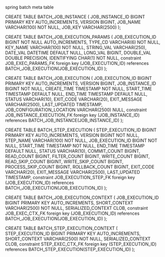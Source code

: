 spring batch meta table

CREATE TABLE BATCH_JOB_INSTANCE  (
  JOB_INSTANCE_ID BIGINT PRIMARY KEY AUTO_INCREMENTS,
  VERSION BIGINT,
  JOB_NAME VARCHAR(100) NOT NULL,
  JOB_KEY VARCHAR(2500)
);

CREATE TABLE BATCH_JOB_EXECUTION_PARAMS  (
	JOB_EXECUTION_ID BIGINT NOT NULL AUTO_INCREMENTS,
	TYPE_CD VARCHAR(6) NOT NULL,
	KEY_NAME VARCHAR(100) NOT NULL,
	STRING_VAL VARCHAR(250),
	DATE_VAL DATETIME DEFAULT NULL,
	LONG_VAL BIGINT,
	DOUBLE_VAL DOUBLE PRECISION,
	IDENTIFYING CHAR(1) NOT NULL,
	constraint JOB_EXEC_PARAMS_FK foreign key (JOB_EXECUTION_ID)
	references BATCH_JOB_EXECUTION(JOB_EXECUTION_ID)
);

CREATE TABLE BATCH_JOB_EXECUTION  (
  JOB_EXECUTION_ID BIGINT PRIMARY KEY AUTO_INCREMENTS,
  VERSION BIGINT,
  JOB_INSTANCE_ID BIGINT NOT NULL,
  CREATE_TIME TIMESTAMP NOT NULL,
  START_TIME TIMESTAMP DEFAULT NULL,
  END_TIME TIMESTAMP DEFAULT NULL,
  STATUS VARCHAR(10),
  EXIT_CODE VARCHAR(20),
  EXIT_MESSAGE VARCHAR(2500),
  LAST_UPDATED TIMESTAMP,
  JOB_CONFIGURATION_LOCATION VARCHAR(2500) NULL,
  constraint JOB_INSTANCE_EXECUTION_FK foreign key (JOB_INSTANCE_ID)
  references BATCH_JOB_INSTANCE(JOB_INSTANCE_ID)
);

CREATE TABLE BATCH_STEP_EXECUTION  (
  STEP_EXECUTION_ID BIGINT PRIMARY KEY AUTO_INCREMENTS,
  VERSION BIGINT NOT NULL,
  STEP_NAME VARCHAR(100) NOT NULL,
  JOB_EXECUTION_ID BIGINT NOT NULL,
  START_TIME TIMESTAMP NOT NULL,
  END_TIME TIMESTAMP DEFAULT NULL,
  STATUS VARCHAR(10),
  COMMIT_COUNT BIGINT,
  READ_COUNT BIGINT,
  FILTER_COUNT BIGINT,
  WRITE_COUNT BIGINT,
  READ_SKIP_COUNT BIGINT,
  WRITE_SKIP_COUNT BIGINT,
  PROCESS_SKIP_COUNT BIGINT,
  ROLLBACK_COUNT BIGINT,
  EXIT_CODE VARCHAR(20),
  EXIT_MESSAGE VARCHAR(2500),
  LAST_UPDATED TIMESTAMP,
  constraint JOB_EXECUTION_STEP_FK foreign key (JOB_EXECUTION_ID)
  references BATCH_JOB_EXECUTION(JOB_EXECUTION_ID)
);

CREATE TABLE BATCH_JOB_EXECUTION_CONTEXT  (
  JOB_EXECUTION_ID BIGINT PRIMARY KEY AUTO_INCREMENTS,
  SHORT_CONTEXT VARCHAR(2500) NOT NULL,
  SERIALIZED_CONTEXT CLOB,
  constraint JOB_EXEC_CTX_FK foreign key (JOB_EXECUTION_ID)
  references BATCH_JOB_EXECUTION(JOB_EXECUTION_ID)
);

CREATE TABLE BATCH_STEP_EXECUTION_CONTEXT  (
  STEP_EXECUTION_ID BIGINT PRIMARY KEY AUTO_INCREMENTS,
  SHORT_CONTEXT VARCHAR(2500) NOT NULL,
  SERIALIZED_CONTEXT CLOB,
  constraint STEP_EXEC_CTX_FK foreign key (STEP_EXECUTION_ID)
  references BATCH_STEP_EXECUTION(STEP_EXECUTION_ID)
);
